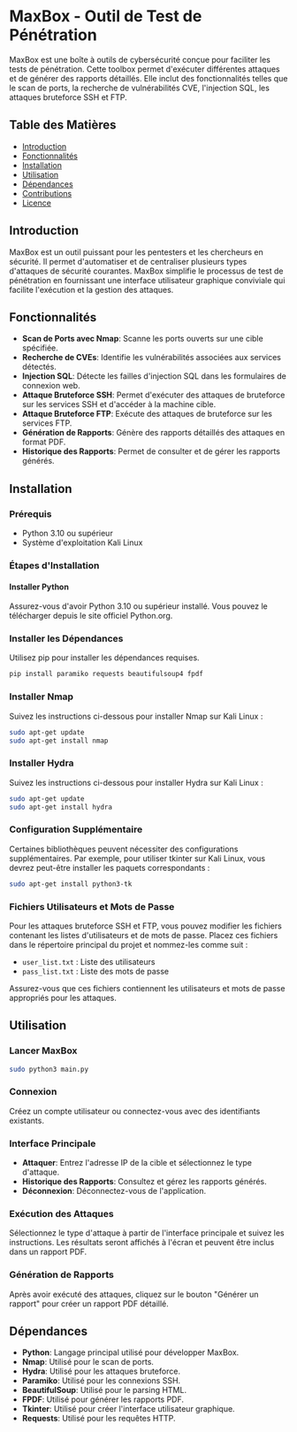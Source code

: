 # MaxBox - Outil de Test de Pénétration

MaxBox est une boîte à outils de cybersécurité conçue pour faciliter les tests de pénétration. Cette toolbox permet d'exécuter différentes attaques et de générer des rapports détaillés. Elle inclut des fonctionnalités telles que le scan de ports, la recherche de vulnérabilités CVE, l'injection SQL, les attaques bruteforce SSH et FTP.

## Table des Matières
- [Introduction](#introduction)
- [Fonctionnalités](#fonctionnalités)
- [Installation](#installation)
- [Utilisation](#utilisation)
- [Dépendances](#dépendances)
- [Contributions](#contributions)
- [Licence](#licence)

## Introduction
MaxBox est un outil puissant pour les pentesters et les chercheurs en sécurité. Il permet d'automatiser et de centraliser plusieurs types d'attaques de sécurité courantes. MaxBox simplifie le processus de test de pénétration en fournissant une interface utilisateur graphique conviviale qui facilite l'exécution et la gestion des attaques.

## Fonctionnalités
- **Scan de Ports avec Nmap**: Scanne les ports ouverts sur une cible spécifiée.
- **Recherche de CVEs**: Identifie les vulnérabilités associées aux services détectés.
- **Injection SQL**: Détecte les failles d'injection SQL dans les formulaires de connexion web.
- **Attaque Bruteforce SSH**: Permet d'exécuter des attaques de bruteforce sur les services SSH et d'accéder à la machine cible.
- **Attaque Bruteforce FTP**: Exécute des attaques de bruteforce sur les services FTP.
- **Génération de Rapports**: Génère des rapports détaillés des attaques en format PDF.
- **Historique des Rapports**: Permet de consulter et de gérer les rapports générés.

## Installation
### Prérequis
- Python 3.10 ou supérieur
- Système d'exploitation Kali Linux

### Étapes d'Installation
#### Installer Python
Assurez-vous d'avoir Python 3.10 ou supérieur installé. Vous pouvez le télécharger depuis le site officiel Python.org.

### Installer les Dépendances
Utilisez pip pour installer les dépendances requises.
```bash
pip install paramiko requests beautifulsoup4 fpdf
```

### Installer Nmap
Suivez les instructions ci-dessous pour installer Nmap sur Kali Linux :
```bash
sudo apt-get update
sudo apt-get install nmap
```
### Installer Hydra
Suivez les instructions ci-dessous pour installer Hydra sur Kali Linux :
```bash
sudo apt-get update
sudo apt-get install hydra
```

### Configuration Supplémentaire
Certaines bibliothèques peuvent nécessiter des configurations supplémentaires. Par exemple, pour utiliser tkinter sur Kali Linux, vous devrez peut-être installer les paquets correspondants :
```bash
sudo apt-get install python3-tk
```

### Fichiers Utilisateurs et Mots de Passe
Pour les attaques bruteforce SSH et FTP, vous pouvez modifier les fichiers contenant les listes d'utilisateurs et de mots de passe. Placez ces fichiers dans le répertoire principal du projet et nommez-les comme suit :
- `user_list.txt` : Liste des utilisateurs
- `pass_list.txt` : Liste des mots de passe

Assurez-vous que ces fichiers contiennent les utilisateurs et mots de passe appropriés pour les attaques.

## Utilisation
### Lancer MaxBox
```bash
sudo python3 main.py
```

### Connexion
Créez un compte utilisateur ou connectez-vous avec des identifiants existants.

### Interface Principale
- **Attaquer**: Entrez l'adresse IP de la cible et sélectionnez le type d'attaque.
- **Historique des Rapports**: Consultez et gérez les rapports générés.
- **Déconnexion**: Déconnectez-vous de l'application.

### Exécution des Attaques
Sélectionnez le type d'attaque à partir de l'interface principale et suivez les instructions. Les résultats seront affichés à l'écran et peuvent être inclus dans un rapport PDF.

### Génération de Rapports
Après avoir exécuté des attaques, cliquez sur le bouton "Générer un rapport" pour créer un rapport PDF détaillé.

## Dépendances
- **Python**: Langage principal utilisé pour développer MaxBox.
- **Nmap**: Utilisé pour le scan de ports.
- **Hydra**: Utilisé pour les attaques bruteforce.
- **Paramiko**: Utilisé pour les connexions SSH.
- **BeautifulSoup**: Utilisé pour le parsing HTML.
- **FPDF**: Utilisé pour générer les rapports PDF.
- **Tkinter**: Utilisé pour créer l'interface utilisateur graphique.
- **Requests**: Utilisé pour les requêtes HTTP.
